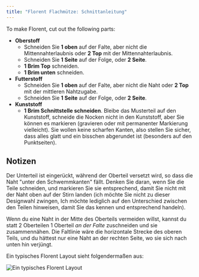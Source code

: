 ```yaml
---
title: "Florent Flachmütze: Schnittanleitung"
---
```


To make Florent, cut out the following parts:

- **Oberstoff**
  - Schneiden Sie **1 oben** auf der Falte, aber nicht die Mittennahterlaubnis oder **2 Top** mit der Mittennahterlaubnis.
  - Schneiden Sie **1 Seite** auf der Folge, oder **2 Seite**.
  - **1 Brim Top** schneiden.
  - **1 Brim unten** schneiden.
- **Futterstoff**
  - Schneiden Sie **1 oben** auf der Falte, aber nicht die Naht oder **2 Top** mit der mittleren Nahtzugabe.
  - Schneiden Sie **1 Seite** auf der Folge, oder **2 Seite**.
- **Kunststoff**
  - **1 Brim Schnittstelle schneiden**. Bleibe das Musterteil auf den Kunststoff, schneide die Nocken nicht in den Kunststoff, aber Sie können es markieren (gravieren oder mit permanenter Markierung vielleicht). Sie wollen keine scharfen Kanten, also stellen Sie sicher, dass alles glatt und ein bisschen abgerundet ist (besonders auf den Punktseiten).

## Notizen

Der Unterteil ist eingerückt, während der Oberteil versetzt wird, so dass die Naht "unter den Schwemmkanten" fällt. Denken Sie daran, wenn Sie die Teile schneiden, und markieren Sie sie entsprechend, damit Sie nicht mit der Naht oben auf der Stirn landen (ich möchte Sie nicht zu dieser Designwahl zwingen, Ich möchte lediglich auf den Unterschied zwischen den Teilen hinweisen, damit Sie das kennen und entsprechend handeln).

Wenn du eine Naht in der Mitte des Oberteils vermeiden willst, kannst du statt 2 Oberteilen 1 Oberteil _an der Falte_ zuschneiden und sie zusammennähen. Die Faltlinie wäre die horizontale Strecke des oberen Teils, und du hättest nur eine Naht an der rechten Seite, wo sie sich nach unten hin verjüngt.

Ein typisches Florent Layout sieht folgendermaßen aus:

![Ein typisches Florent Layout](layout.svg)
